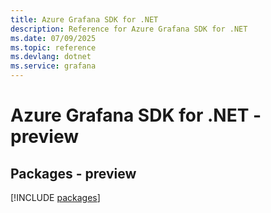```yaml
---
title: Azure Grafana SDK for .NET
description: Reference for Azure Grafana SDK for .NET
ms.date: 07/09/2025
ms.topic: reference
ms.devlang: dotnet
ms.service: grafana
---
```

# Azure Grafana SDK for .NET - preview
## Packages - preview
[!INCLUDE [packages](grafana-index.md)]